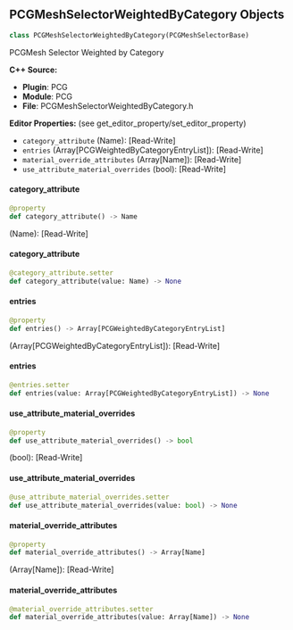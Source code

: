 ## PCGMeshSelectorWeightedByCategory Objects

```python
class PCGMeshSelectorWeightedByCategory(PCGMeshSelectorBase)
```

PCGMesh Selector Weighted by Category

**C++ Source:**

- **Plugin**: PCG
- **Module**: PCG
- **File**: PCGMeshSelectorWeightedByCategory.h

**Editor Properties:** (see get_editor_property/set_editor_property)

- ``category_attribute`` (Name):  [Read-Write]
- ``entries`` (Array[PCGWeightedByCategoryEntryList]):  [Read-Write]
- ``material_override_attributes`` (Array[Name]):  [Read-Write]
- ``use_attribute_material_overrides`` (bool):  [Read-Write]

<a id="unreal.PCGMeshSelectorWeightedByCategory.category_attribute"></a>

#### category_attribute

```python
@property
def category_attribute() -> Name
```

(Name):  [Read-Write]

<a id="unreal.PCGMeshSelectorWeightedByCategory.category_attribute"></a>

#### category_attribute

```python
@category_attribute.setter
def category_attribute(value: Name) -> None
```

<a id="unreal.PCGMeshSelectorWeightedByCategory.entries"></a>

#### entries

```python
@property
def entries() -> Array[PCGWeightedByCategoryEntryList]
```

(Array[PCGWeightedByCategoryEntryList]):  [Read-Write]

<a id="unreal.PCGMeshSelectorWeightedByCategory.entries"></a>

#### entries

```python
@entries.setter
def entries(value: Array[PCGWeightedByCategoryEntryList]) -> None
```

<a id="unreal.PCGMeshSelectorWeightedByCategory.use_attribute_material_overrides"></a>

#### use_attribute_material_overrides

```python
@property
def use_attribute_material_overrides() -> bool
```

(bool):  [Read-Write]

<a id="unreal.PCGMeshSelectorWeightedByCategory.use_attribute_material_overrides"></a>

#### use_attribute_material_overrides

```python
@use_attribute_material_overrides.setter
def use_attribute_material_overrides(value: bool) -> None
```

<a id="unreal.PCGMeshSelectorWeightedByCategory.material_override_attributes"></a>

#### material_override_attributes

```python
@property
def material_override_attributes() -> Array[Name]
```

(Array[Name]):  [Read-Write]

<a id="unreal.PCGMeshSelectorWeightedByCategory.material_override_attributes"></a>

#### material_override_attributes

```python
@material_override_attributes.setter
def material_override_attributes(value: Array[Name]) -> None
```

<a id="unreal.PCGMetadata"></a>